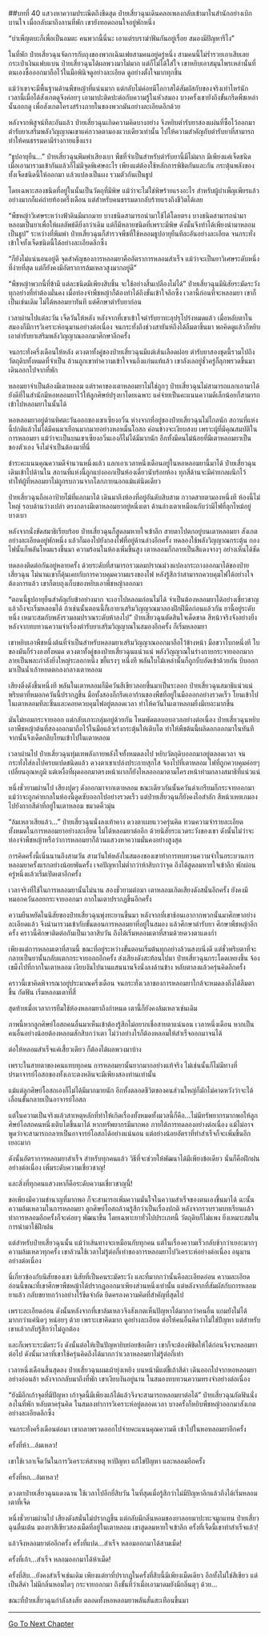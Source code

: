 ##บทที่ 40 แสวงหาความประณีตถึงขีดสุด
ป๋ายเสี่ยวฉุนเดินคลอเพลงกลับเข้ามาในสำนักอย่างเบิกบานใจ เมื่อกลับมาถึงลานที่พัก เขายังทอดถอนใจอยู่พักหนึ่ง

“บำเพ็ญตบะก็เพื่อเป็นอมตะ คนพวกนี้นี่นะ เอาแต่รบราฆ่าฟันกันอยู่เรื่อย สมองมีปัญหารึไง”

ในที่พัก ป๋ายเสี่ยวฉุนจัดการกับถุงของพวกเฉินเฟยสามคนอยู่ครู่หนึ่ง สามคนนี้ไม่ร่ำรวยเอาเสียเลย กระเป๋าเงินแฟบแบน ป๋ายเสี่ยวฉุนได้ผลพวงมาไม่มาก แต่ก็ไม่ได้ใส่ใจ เขาหยิบเอาสมุนไพรเหล่านั้นที่ตนเองซื้อออกมาถือไว้ในมือพินิจดูอย่างละเอียด ดูอย่างตั้งใจมากทุกชิ้น

แม้ว่าเขาจะมีพื้นฐานด้านพืชหญ้าที่แน่นมาก แต่กลับไม่ค่อยมีโอกาสได้สัมผัสกับของจริงเท่าไหร่นัก เวลานี้เมื่อได้สังเกตดูจึงค่อยๆ เอามาปะติดปะต่อกับความรู้ในหัวสมอง บางครั้งเขายังถึงขั้นกรีดพืชเหล่านั้นออกดู เพื่อสังเกตโครงสร้างภายในของพวกมันอย่างละเอียดอีกด้วย

หลังจากพิสูจน์ทีละอันแล้ว ป๋ายเสี่ยวฉุนเกิดความคิดบางอย่าง จึงหยิบตำรับยาสองแผ่นที่ซื้อไว้ออกมา ตำรับยาเสริมพลังวิญญาณเขาแค่กวาดตามองแวบเดียวเท่านั้น ไปให้ความสำคัญกับตำรับยาที่สามารถทำให้คนธรรมดามีร่างกายแข็งแรง

“ธูปอายุยืน...” ป๋ายเสี่ยวฉุนพึมพำเสียงเบา พืชที่จำเป็นสำหรับตำรับยานี้มีไม่มาก มีเพียงแค่เจ็ดชนิด เมื่อเอามารวมเข้ากันแล้วก็ไม่มีจุดพิเศษอะไร เพียงแต่ต้องใช้หลักการพิชิตกันและกัน กระตุ้นพลังของทั้งเจ็ดชนิดนี้ให้ออกมา แล้วแปลงเป็นผง รวมตัวกันเป็นธูป

โดยเฉพาะสองชนิดที่อยู่ในนั้นเป็นวัตถุที่มีพิษ แม้ว่าจะไม่ใช่พิษร้ายแรงอะไร สำหรับผู้บำเพ็ญเพียรแล้วอย่างมากก็แค่ถ่ายท้องครึ่งเดือน แต่สำหรับคนธรรมดากลับร้ายแรงถึงชีวิตได้เลย

“พืชหญ้าวิเศษระหว่างฟ้าดินมีมากมาย บางชนิดสามารถนำมาใช้ได้โดยตรง บางชนิดสามารถนำมาหลอมเป็นยาเพื่อให้ผลลัพธ์ดียิ่งกว่าเดิม แต่ก็มีหลายชนิดที่เพราะมีพิษ ดังนั้นจึงทำได้เพียงนำมาหลอมเป็นธูป” ระหว่างที่พึมพำ ป๋ายเสี่ยวฉุนก็สำรวจพืชที่ใช้หลอมธูปอายุยืนทีละอันอย่างละเอียด จนกระทั่งเข้าใจทั้งเจ็ดชนิดนี้ได้อย่างละเอียดลึกซึ้ง

“ก็ยังไม่แน่นอนอยู่ดี จุดสำคัญของการหลอมยาคืออัตราการหลอมสำเร็จ แม้ว่าจะเป็นยาวิเศษระดับหนึ่งที่ง่ายที่สุด แต่ก็ยังคงมีอัตราการล้มเหลวสูงมากอยู่ดี”

“พืชหญ้าพวกนี้ที่ข้ามี แต่ละชนิดมีเพียงสิบชิ้น จะใช้อย่างสิ้นเปลืองไม่ได้” ป๋ายเสี่ยวฉุนมีนิสัยระมัดระวัง ทุกอย่างที่ทำต้องมั่นคง เมื่อท่องจำพืชหญ้าก็ต้องทำได้ถึงขั้นเข้าใจลึกซึ้ง เวลานี้ก่อนที่จะหลอมยา เขาก็เป็นเช่นเดิม ไม่ได้หลอมยาทันที แต่ศึกษาตำรับยาก่อน

เวลาผ่านไปแต่ละวัน เจ็ดวันให้หลัง หลังจากที่เขาเข้าใจตำรับยาทะลุปรุโปร่งหมดแล้ว เมื่อหลับตาในสมองก็มีการวิเคราะห์อนุมานอย่างต่อเนื่อง จนกระทั่งถึงช่วงสายันห์ถึงได้ลืมตาขึ้นมา พอคิดดูแล้วก็หยิบเอาตำรับยาเสริมพลังวิญญาณออกมาศึกษาอีกครั้ง

จนกระทั่งครึ่งเดือนให้หลัง ดวงตาทั้งคู่ของป๋ายเสี่ยวฉุนมีแต่เส้นเลือดฝอย ตำรับยาสองชุดนี้รวมไปถึงวัตถุดิบทั้งหมดที่จำเป็น ล้วนถูกเขาทำความเข้าใจจนถึงแก่นแท้แล้ว เขาลังเลอยู่ชั่วครู่ก็ลุกพรวดขึ้นมา เดินออกไปจากที่พัก

หลอมยาจำเป็นต้องมีเตาหลอม แต่ราคาของเตาหลอมยาไม่ใช่ถูกๆ ป๋ายเสี่ยวฉุนไม่สามารถแลกเอามาได้ ยังดีที่ในสำนักมีหอหลอมยาไว้ให้ลูกศิษย์ปรุงยาโดยเฉพาะ แค่จ่ายเป็นคะแนนความดีเล็กน้อยก็สามารถเข้าไปหลอมยาในนั้นได้

หอหลอมยาอยู่ด้านทิศตะวันออกของเขาเซียงอวิ๋น ห่างจากที่อยู่ของป๋ายเสี่ยวฉุนไม่ไกลนัก สถานที่แห่งนี้ปกติแล้วไม่ได้มีคนมาเยือนมากมายอย่างหอหมื่นโอสถ ค่อนข้างจะเงียบสงบ เพราะผู้ที่มีคุณสมบัติในการหลอมยา แม้ว่าจะเป็นบนเขาเซียงอวิ๋นเองก็ไม่ได้มีมากนัก อีกทั้งมีคนไม่น้อยที่มีเตาหลอมยาเป็นของตัวเอง จึงไม่จำเป็นต้องมาที่นี่

ชำระคะแนนคุณความดีจำนวนหนึ่งแล้ว แลกเอาเวลาหนึ่งเดือนอยู่ในหอหลอมยานี้มาได้ ป๋ายเสี่ยวฉุนเดินเข้าไปด้านใน สถานที่แห่งนี้ถูกแบ่งออกเป็นห้องเดี่ยวนับร้อยห้อง ทุกสี่ด้านจะมีค่ายกลผนึกไว้ ทำให้ผู้ที่หลอมยาไม่ถูกรบกวนจากโลกภายนอกแม้แต่นิดเดียว

ป๋ายเสี่ยวฉุนถือเอาป้ายไม้ที่แลกมาได้ เดินมาถึงห้องที่อยู่อันดับสิบสาม กวาดสายตามองหนึ่งที ห้องนี้ไม่ใหญ่ รอบด้านว่างเปล่า ตรงกลางมีเตาหลอมยาอยู่หนึ่งเตา ด้านล่างเตาเหมือนกับว่ามีไฟที่ลุกไหม้อยู่บางเบา

หลังจากนั่งขัดสมาธิเรียบร้อย ป๋ายเสี่ยวฉุนก็สูดลมหายใจเข้าลึก สายตาไปตกอยู่บนเตาหลอมยา สังเกตอย่างละเอียดอยู่พักหนึ่ง แล้วก็มองไปยังกองไฟที่อยู่ด้านล่างอีกครั้ง ทดลองใช้พลังวิญญาณกระตุ้น กองไฟนั้นก็พลันโหมแรงขึ้นมา ความร้อนในห้องเพิ่มขึ้นสูง เตาหลอมก็กลายเป็นสีแดงจางๆ อย่างเห็นได้ชัด

ทดลองติดต่อกันอยู่หลายครั้ง ด้วยระดับที่สามารถรวมลมปราณม่วงแปลงกระถางออกมาได้ของป๋ายเสี่ยวฉุน ไม่นานเขาก็คุ้นเคยกับการควบคุมความแรงของไฟ หลังรู้สึกว่าสามารถควบคุมไฟได้อย่างใจต้องการแล้ว เขาก็ตบถุงเก็บของหยิบเอาพืชหญ้าออกมา

“ตอนนี้ธูปอายุยืนสำคัญกับข้าอย่างมาก จะเอาไปหลอมก่อนไม่ได้ จำเป็นต้องหลอมยาได้อย่างเชี่ยวชาญแล้วถึงจะเริ่มหลอมได้ ถ้าเช่นนั้นตอนนี้ก็เอายาเสริมวิญญาณมาลองฝึกฝีมือก่อนแล้วกัน ยานี้อยู่ระดับหนึ่ง เหมาะสมกับพลังรวมลมปราณระดับห้าลงไป” ป๋ายเสี่ยวฉุนตัดสินใจเด็ดขาด สีหน้าจริงจังอย่างยิ่ง หลังจากทบทวนความจำเรื่องตำรับยาเสริมวิญญาณในสมองอีกครั้ง ก็เริ่มหลอมยา

เขาหยิบเอาพืชหนึ่งต้นที่จำเป็นสำหรับหลอมยาเสริมวิญญาณออกมาถือไว้ข้างหน้า มือขวาโบกหนึ่งที ใบของมันก็ร่วงลงทั้งหมด ดวงตาทั้งคู่ของป๋ายเสี่ยวฉุนแน่วแน่ พลังวิญญาณในร่างกายกระจายออกมากลายเป็นพละกำลังยิ่งใหญ่ระลอกหนึ่ง ขยี้แรงๆ หนึ่งที พลันใบไม้เหล่านั้นก็ถูกบีบอัดเข้าด้วยกัน บีบออกมาเป็นน้ำเก้าหยดตกลงกลางเตาหลอม

เสียงติ๋งดังขึ้นหนึ่งที พลันในเตาหลอมก็มีควันสีเขียวลอยขึ้นมาเป็นระลอก ป๋ายเสี่ยวฉุนสมาธิแน่วแน่ พริบตาที่หมอกควันนี้ปรากฏขึ้น มือทั้งสองก็กรีดเอาก้านของพืชที่อยู่ในมือออกอย่างรวดเร็ว โยนเข้าไปในเตาหลอมทีละชิ้นและคอยควบคุมไฟอยู่ตลอดเวลา ทำให้ควันในเตาหลอมยิ่งมีเยอะมากขึ้น

มันไม่ยอมกระจายออก แต่กลับเกาะกลุ่มอยู่ด้วยกัน โหมพัดตลบอบอวลอย่างต่อเนื่อง ป๋ายเสี่ยวฉุนหยิบเอาพืชหญ้าต้นที่สองออกมาถือไว้ในมือแล้วเร่งกระตุ้นให้เติบโต ทำให้พืชต้นนี้ผลิดอกออกมาในทันที จากนั้นจึงเด็ดกลีบโยนเข้าไปในเตาหลอม

เวลาผ่านไป ป๋ายเสี่ยวฉุนทุ่มเทพลังกายพลังใจทั้งหมดลงไป หยิบวัตถุดิบออกมาอยู่ตลอดเวลา จนกระทั่งใส่ลงไปครบแปดชนิดแล้ว ดวงตาเขาเปล่งประกายสุกใส จ้องไปที่เตาหลอม ไฟที่ถูกควบคุมค่อยๆ เปลี่ยนอุณหภูมิ แต่เหงื่อที่ผุดออกมาตรงหน้าผากก็ยังไหลออกมาตามโครงหน้าท่ามกลางสมาธิที่แน่วแน่

หนึ่งชั่วยามผ่านไป เสียงปุดๆ ดังออกมาจากเตาหลอม ขณะเดียวกันนั้นควันดำเกรียมก็กระจายออกมา แม้ว่าจะถูกค่ายกลในห้องนี้ดูดซับออกไปอย่างรวดเร็ว แต่ป๋ายเสี่ยวฉุนก็ยังคงไอสำลัก สีหน้าเหยเกมองไปยังกากสีดำที่อยู่ในเตาหลอม ขมวดคิ้วมุ่น

“ล้มเหลวเสียแล้ว...” ป๋ายเสี่ยวฉุนนั่งลงเท้าคาง ดวงตาเผยแววครุ่นคิด ทวนความจำรายละเอียดทั้งหมดในการหลอมยาอย่างละเอียด ไม่ได้หลอมยาต่ออีก ด้วยนิสัยระแวดระวังของเขา ดังนั้นไม่ว่าจะท่องจำพืชหญ้าหรือว่าการหลอมยาก็ล้วนแสวงหาความมั่นคงอย่างสูงสุด

การคิดครั้งนี้เนิ่นนานถึงสามวัน สามวันให้หลังในสมองของเขาทำการทบทวนความจำในกระบวนการหลอมยาครั้งแรกอย่างน้อยพันครั้ง เจอปัญหาไม่ต่ำกว่าห้าสิบกว่าจุด ถึงได้สูดลมหายใจเข้าลึก พักผ่อนครู่หนึ่งแล้วเริ่มเปิดเตาอีกครั้ง

เวลาจริงที่ใช้ในการหลอมยานั้นไม่นาน สองชั่วยามต่อมา เตาหลอมเกิดเสียงดังสนั่นอีกครั้ง ยังคงมีหมอกควันลอยกระจายออกมา กากในเตาปรากฏขึ้นอีกครั้ง

ความยืนหยัดในนิสัยของป๋ายเสี่ยวฉุนพุ่งทะยานขึ้นมา หลังจากที่เขาช้อนเอากากพวกนั้นมาศึกษาอย่างละเอียดแล้ว จึงนำมารวมเข้ากับขั้นตอนการหลอมยาที่อยู่ในสมอง แล้วศึกษาตำรับยา ศึกษาพืชหญ้าอีกครั้ง คราวนี้ศึกษาติดต่อกันเป็นเวลาสิบวัน ถึงได้เริ่มหลอมเตาที่สามด้วยดวงตาแดงก่ำ

เพียงแต่การหลอมเตาที่สามนี้ ขณะที่อยู่ระหว่างขั้นตอนเริ่มต้นทุกอย่างล้วนสงบนิ่งดี แต่ชั่วพริบตาที่จะกลายเป็นยานั้นกลับแตกกระจายออกอีกครั้ง ส่งเสียงดังสะท้อนไปมา ป๋ายเสี่ยวฉุนกระโดดเหยงขึ้น จ้องเขม็งไปที่กากในเตาหลอม เงียบงันไปนานแสนนานจึงนั่งลงด้านข้าง หลับตาลงแล้วครุ่นคิดอีกครั้ง

คราวนี้เขาคิดพิจารณาอยู่ประมาณครึ่งเดือน จนกระทั่งเวลาของการหลอมยาใกล้จะหมดลงถึงได้ลืมตาขึ้น กัดฟัน เริ่มหลอมเตาที่สี่

สุดท้ายเมื่อเวลาการยืมใช้ห้องหลอมยาถึงกำหนด เตานี้ก็ยังคงล้มเหลวเช่นเดิม

ภาพนี้หากลูกศิษย์โอสถคนอื่นมาเห็นเข้าต้องรู้สึกไม่อยากเชื่อสายตาแน่นอน เวลาหนึ่งเดือน หากเป็นคนอื่นอย่างน้อยต้องหลอมสักสิบกว่าเตา ไม่ว่าอย่างไรก็ต้องหลอมให้สำเร็จออกมาจนได้

ต่อให้หลอมสำเร็จแค่เสี้ยวเดียว ก็ต้องได้ผลพวงมาบ้าง

เพราะในสายตาของคนแทบทุกคน การหลอมยานั้นยากมากอย่างแท้จริง ไม่เช่นนั้นก็ไม่มีทางที่ปรมาจารย์โอสถของทั้งเกาะตงหลินจะมีเพียงสองท่านเท่านั้น

แม้แต่ลูกศิษย์โอสถเองก็ไม่ได้มีมากมายนัก อีกทั้งตลอดชีวิตของคนส่วนใหญ่ก็มักไม่คาดหวังว่าจะได้เลื่อนขั้นกลายเป็นอาจารย์โอสถ

แต่ในความเป็นจริงแล้วสาเหตุหลักที่ทำให้เกิดเรื่องทั้งหมดทั้งมวลนี้ก็คือ...ไม่มีทรัพยากรมากพอให้ลูกศิษย์โอสถคนหนึ่งเติบโตขึ้นมาได้ หากทรัพยากรมีมากพอ ภายใต้การทดลองอย่างต่อเนื่อง แม้ไม่อาจพูดว่าจะสามารถกลายเป็นอาจารย์โอสถได้อย่างแน่นอน แต่อย่างน้อยอัตราที่ทำสำเร็จก็จะเพิ่มขึ้นอีกเยอะมาก

ดังนั้นอัตราการหลอมยาสำเร็จ สำหรับทุกคนแล้ว วิธีที่จะช่วยให้พัฒนาได้มีเพียงข้อเดียว นั่นก็คือฝึกฝนอย่างต่อเนื่อง เพิ่มระดับความเชี่ยวชาญ!

และสิ่งที่ทุกคนแสวงหาก็คือระดับความเชี่ยวชาญนี้!

ขอเพียงมีความชำนาญที่มากพอ ก็จะสามารถเพิ่มความมั่นใจในความสำเร็จของตนเองขึ้นมาได้ ฉะนั้นความล้มเหลวมในการหลอมยา ลูกศิษย์โอสถล้วนรู้สึกว่าเป็นเรื่องปกติ หลังจากรวบรวมบทเรียนแล้วทำการหลอมอีกครั้งก็จะค่อยๆ พัฒนาขึ้น โดยเฉพาะยาทั่วไปประเภทนี้ วัตถุดิบก็ไม่แพง ยิ่งเหมาะสมในการนำมาใช้ฝึกฝน

แต่สำหรับป๋ายเสี่ยวฉุนนั้น แม้ว่าเส้นทางจะเหมือนกับทุกคน แต่ในเรื่องความเร็วกลับช้ากว่าเยอะมากๆ ความล้มเหลวทุกครั้ง เขาล้วนใช้เวลาไม่รู้ต่อกี่เท่าของการหลอมยาไปวิเคราะห์อย่างต่อเนื่อง อนุมานอย่างต่อเนื่อง

นี่เกี่ยวข้องกับนิสัยของเขา นิสัยที่เป็นคนระมัดระวัง และที่มากกว่านั้นคือละเอียดอ่อน ความละเอียดอ่อนนี้ขณะที่เขาศึกษาพืชหญ้าได้ปรากฏออกมาเพียงส่วนหนึ่งเท่านั้น แต่หลังจากที่สัมผัสกับการหลอมยาแล้ว กลับขยายกว้างอย่างไร้ขีดจำกัด ยึดครองความคิดที่สำคัญที่สุดไป

เพราะละเอียดอ่อน ดังนั้นหลังจากที่เขาล้มเหลวจึงสังเกตเห็นปัญหาได้มากกว่าคนอื่น แถมยังไม่ได้มากกว่าแค่นิดๆ หน่อยๆ ด้วย เพราะเขาคิดมาก ดูอย่างละเอียด ต่อให้คนอื่นคิดว่าไม่ใช่ปัญหา แต่สำหรับเขาแล้วกลับรู้สึกว่าไม่ถูกต้อง

และก็เพราะระมัดระวัง ดังนั้นต่อให้เป็นปัญหายิบย่อยข้อเดียว เขาก็จะต้องพิชิตให้ได้ก่อนจึงจะหลอมยาต่อไป ดังนั้นเวลาที่เขาใช้ครุ่นคิดถึงได้มากกว่าเวลาหลอมยาไม่รู้ต่อกี่เท่า

เวลาหนึ่งเดือนสิ้นสุดลง ป๋ายเสี่ยวฉุนผมเผ้ายุ่งเหยิง บนหน้ามีแต่ขี้เถ้าสีดำ เดินออกไปจากหอหลอมยาอย่างอ่อนล้า หลังจากกลับมาถึงที่พัก เขาเงียบงันอยู่นาน ในสมองทบทวนความทรงจำอย่างต่อเนื่อง

“ยังมีอีกเก้าจุดที่มีปัญหา เก้าจุดนี้มีเพียงแก้ได้แล้วจึงจะสามารถหลอมยาต่อได้” ป๋ายเสี่ยวฉุนกัดฟันนั่งลงในที่พัก หลับตาครุ่นคิด ในสมองทำการวิเคราะห์อยู่ตลอดเวลา บางครั้งก็หยิบพืชหญ้าออกมาสังเกตอย่างละเอียดลึกซึ้ง

จนกระทั่งครึ่งเดือนต่อมา เขาถลาพรวดออกไปจ่ายคะแนนคุณความดี เข้าไปในหอหลอมยาอีกครั้ง

ครั้งที่ห้า...ล้มเหลว!

เขาใช้เวลาเจ็ดวันในการวิเคราะห์สาเหตุ หาปัญหา แก้ไขปัญหา และหลอมอีกครั้ง

ครั้งที่หก...ล้มเหลว!

ดวงตาป๋ายเสี่ยวฉุนแดงฉาน ใช้เวลาไปอีกยี่สิบวัน ในที่สุดเมื่อรู้สึกว่าไม่มีปัญหาอีกแล้วถึงได้เริ่มหลอมเตาที่เจ็ด

หนึ่งชั่วยามผ่านไป เสียงดังสนั่นไม่ปรากฏขึ้น แต่กลับมีกลิ่นหอมของยาลอยมาปะทะจมูกแทน ป๋ายเสี่ยวฉุนตื่นเต้น มองยาสีเขียวสองเม็ดที่อยู่ในเตาหลอม เขาสูดลมหายใจเข้าลึก ครั้งที่เจ็ดนี้เขาทำสำเร็จแล้ว!

แล้วจึงหลอมยาต่ออีกครั้ง ครั้งที่แปด...สำเร็จ หลอมออกมาได้สามเม็ด!

ครั้งที่เก้า...สำเร็จ หลอมออกมาได้ห้าเม็ด!

ครั้งที่สิบ...ยังคงสำเร็จเช่นเดิม เพียงแต่ยาที่ปรากฏในครั้งที่สิบนี้มีเพียงเม็ดเดียว อีกทั้งไม่ใช่สีเขียว แต่เป็นสีดำ ไม่มีกลิ่นหอมใดๆ กระจายออกมา ถึงขั้นที่ว่าเมื่อเอามาดมยังมีกลิ่นตุๆ ด้วย...

ขณะที่ป๋ายเสี่ยวฉุนกำลังสงสัย ตลอดทั้งหอหลอมยาพลันสั่นสะเทือนขึ้นมา

-------------





[Go To Next Chapter]( ./41.md)